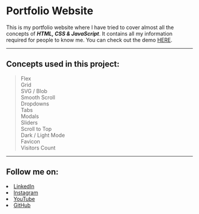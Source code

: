 # Portfolio Website
This is my portfolio website where I have tried to cover almost all the concepts of <b><i>HTML, CSS &amp; JavaScript</i></b>. It contains all my information required for people to know me.
You can check out the demo <a href="https://git.io/Juqzo">HERE</a>.
***
## Concepts used in this project: ##
> Flex <br>
> Grid <br>
> SVG / Blob <br>
> Smooth Scroll <br>
> Dropdowns <br>
> Tabs <br>
> Modals <br>
> Sliders <br>
> Scroll to Top <br>
> Dark / Light Mode <br>
> Favicon <br>
> Visitors Count <br>
***
## Follow me on: ##
  <li><a href="https://www.linkedin.com/in/rushabh-koradia/">LinkedIn</a>
  <li><a href="https://www.instagram.com/fusiancode/">Instagram</a>
  <li><a href="https://youtube.com/fusiancode?sub_confirmation=1">YouTube</a>
  <li><a href="https://github.com/rushabhkoradia/">GitHub</a>
